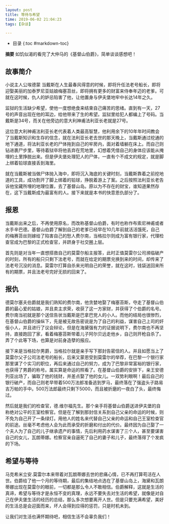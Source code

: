 ```yaml
---
layout: post
title: 等待与希望 
time: 2019-06-02 21:04:23 
tags: [杂谈] 

---
```

* 目录
{:toc #markdown-toc}

**摘要** 如饥似渴的看完了大仲马的《基督山伯爵》，简单谈谈感想吧！

## 故事简介
小说主人公埃德蒙 当戴斯在人生最春风得意的时候，即将升任法老号船长，即将迎娶美丽的加泰罗尼亚姑娘梅塞苔丝，即将拥有更多的财富来侍奉年迈的老爹。可就在这时候，仇人的妒忌陷害了他，让他置身与伊夫堡地牢中长达14年之久。

监狱的生活缺少希望，使他一度想绝食来结束自己痛苦的思绪。直到有一天，27号的声音出现在他的耳边，给他带来了生的希望。监狱里给犯人都编上了号码。当戴斯是34号，而关在他旁边的意大利神甫法利亚长老就是27号。

这位意大利神甫法利亚长老代表着人类最高智慧，他利用余下的10年年时间教会了当戴斯知识和生存的信念，就在法利亚长老去世的那天晚上，当戴斯通过挖通的地下通道，将法利亚长老的尸体拖到自己的牢房内，面对着墙躺在床上。而自己则钻进裹尸步里，等待着狱卒将他丢弃在荒地里，幻想着凭借自己的身体应该能从掩埋的土里挣脱出来。但是伊夫堡处理犯人的尸体，一直有个不成文的规定，就是脚上绑着铅球直接丢到海里。

就在当戴斯被当做尸体抛入海中，即将沉入海底的关键时刻，当戴斯靠着之前挖地道的工具，成功割开了脚上绑着的铅球，挣脱着游上了案。之后按照法利亚长老告诉他宝藏所埋的地理位置，去了基督山岛。原以为不存在的财宝，谁知道果然存在，这下当戴斯成为最富有的人。接下来就是本书的快意恩仇部分了。

## 报恩
当戴斯出来之后，不再使用原名，而改称基督山伯爵，有时也称作布索尼神甫或者水手辛巴德。基督山伯爵了解到自己的老爹已经早在10几年前就活活饿死，自己的梅赛苔丝则嫁给了陷害自己的愁人费尔南，当格拉尔则成为富有银行家，代理检查官成为巴黎的正式检查官，并跻身于社交圈上层。

首先则是对当年一直想搭救自己的莫雷尔船主报答，此时正值莫雷尔公司濒临破产的时刻，所有的船只只剩下法老号，而就在给定的期票兑换到来的时间，却传来了法老号沉没的消息。莫雷尔打算自杀来光明自己的荣誉，就在这时，钱袋送回来所有的期票，并且法老号完好无损的回来了。

## 报仇
德莫尔塞夫伯爵就是我们熟知的费尔南，他贪婪地娶了梅塞苔斯，夺走了基督山伯爵的最心爱的姑娘，并且卖主求荣，收获了这一方家财，并获得了个伯爵的名号。费尔南当初就是那个送信告状当戴斯是巴拿巴党人的小人。而他的结局也很惨烈，在基督山伯爵的操纵下，先是被无故告密说是为了自己的利益，谋害自己上司的奸佞小人，并且进行了议会辩论，但是在海黛强有力的证据说明下，费尔南也不再坚持，直接跑回了家，看着梅塞苔斯带着儿子阿尔贝远走他乡，自己则开枪自杀了。弄了个此等下场，也算是对前身造孽的报应。

接下来是当格拉尔男爵，当格拉尔就是亲手写下那封告密信的人。并且如愿当上了莫雷尔父子公司法老号的船长，后来又蒙恩受到莫雷尔的举荐，在巴黎一个银行家那里谋了个实习的职位，再后来通过自己的努力，成为了巴黎非常富裕的银行家，也获得了男爵的称号。属实算是命运的照看了。在基督山伯爵的安排下，亲王安德列亚出场了，骗取了他的钱财，并差点娶了他的女儿。一双势利眼啊！最后自己的银行破产，而自己则老早带着500万法郎准备逃到罗马，最终落在了强盗头子路易吉万帕的手中。500万法郎最终只剩下5000，而且被折磨的一夜白了头，最终悔过。

然后就是我们的检查官，德.维尔福先生。那个亲手将基督山伯爵送进伊夫堡的自称绝对公平的王室检察官。但是在了解到那封信关系到自己父亲的命运的时候，则不免为自己开了一条绿灯。用他人的姓名来代替自己父亲的命运和自己王室检查官的前途。丝毫不考虑他人会为此而承受的折磨和付出的代价。最终因为自己娶了一个夫人为了自己的儿子继承遗产的事情，先后利用药水谋害了三个人，甚至要谋害自己的女儿，瓦朗蒂娜。检察官亲自逼死了自己的妻子和儿子，最终落得了个发疯的下场。

## 希望与等待

马克希米立安.莫雷尔本来带着对瓦朗蒂娜去世的悲痛心情，已不再打算苟活在人世。伯爵给了他一个月的等待期，最后的集结地点选在了基督山岛上，海黛和瓦朗蒂娜出现在莫雷尔的眼前，一切都是那么令人不敢相信。伯爵解释，这就是生活的真谛，希望与等待才是永恒不变的真理，永远不要失去对生活的希望，就像是对自己在伊夫堡生活的经历的总结，那么多次想要离开人世。但是只要充满希望，美好的生活总是会迎面而来，坏人会得到应得的惩罚，只是时机未到。

让我们对生活也满怀期待吧，相信生活不会辜负我们！